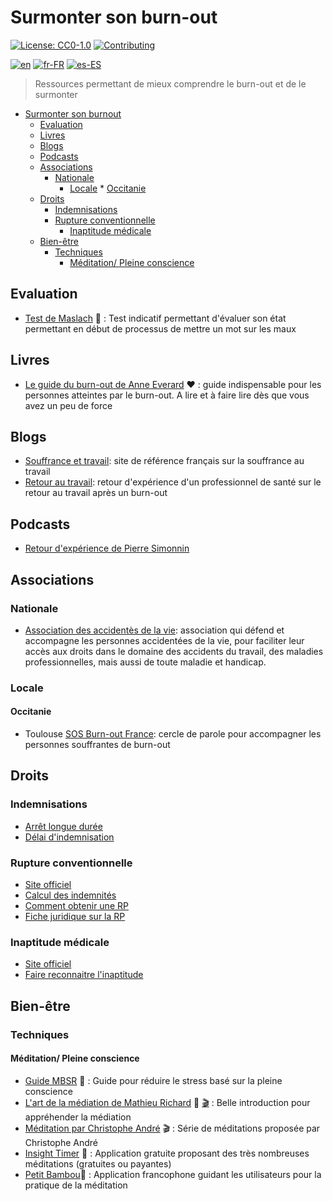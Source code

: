 # Surmonter son burn-out

[![License: CC0-1.0](https://licensebuttons.net/l/zero/1.0/80x15.png)](http://creativecommons.org/publicdomain/zero/1.0/)
[![Contributing](https://img.shields.io/badge/Contributing-purple.svg)](https://github-com.translate.goog/burnyDay/awesome-burnout-overcome/blob/main/CONTRIBUTING.md?_x_tr_sl=auto&_x_tr_tl=fr&_x_tr_hl=en-US&_x_tr_pto=wapp)

[![en](https://img.shields.io/badge/lang-en-red.svg)](https://github.com/burnyDay/awesome-burnout/blob/main/README.md)
[![fr-FR](https://img.shields.io/badge/lang-fr--fr-blue.svg)](https://github.com/burnyDay/awesome-burnout/blob/main/README.fr-FR.md)
[![es-ES](https://img.shields.io/badge/lang-es--es-yellow.svg)](https://github.com/burnyDay/awesome-burnout/blob/main/README.es-ES.md)

> Ressources permettant de mieux comprendre le burn-out et de le surmonter

<!--ts-->
* [Surmonter son burnout](README.fr-FR.md#surmonter-son-burnout)
  * [Evaluation](README.fr-FR.md#evaluation)
  * [Livres](README.fr-FR.md#livres)
  * [Blogs](README.fr-FR.md#blogs)
  * [Podcasts](README.fr-FR.md#podcasts)
  * [Associations](README.fr-FR.md#associations)
    * [Nationale](README.fr-FR.md#nationale)
      * [Locale](README.fr-FR.md#locale)
            * [Occitanie](README.fr-FR.md#occitanie)
  * [Droits](README.fr-FR.md#droits)
    * [Indemnisations](README.fr-FR.md#indemnisations)
    * [Rupture conventionnelle](README.fr-FR.md#rupture-conventionnelle)
      * [Inaptitude médicale](README.fr-FR.md#inaptitude-médicale)
  * [Bien-être](README.fr-FR.md#bien-être)
    * [Techniques](README.fr-FR.md#techniques)
      * [Méditation/ Pleine conscience](README.fr-FR.md#méditation-pleine-conscience)
<!--te-->

## Evaluation

* [Test de Maslach](https://www.mgfrance.org/images/utilitaires-medicaux/test-maslach_burn-out.htm) :test_tube: : Test indicatif permettant d'évaluer son état permettant en début de processus de mettre un mot sur les maux

## Livres

* [Le guide du burn-out de Anne Everard](https://www.livredepoche.com/livre/guide-du-burn-out-9782253188179) :heart: : guide indispensable pour les personnes atteintes par le burn-out. A lire et à faire lire dès que vous avez un peu de force

## Blogs

* [Souffrance et travail](https://www.souffrance-et-travail.com/): site de référence français sur la souffrance au travail
* [Retour au travail](https://travailetsante.net/articles/retour-au-travail-ou-retour-a-la-sante/): retour d'expérience d'un professionnel de santé sur le retour au travail après un burn-out

## Podcasts

* [Retour d'expérience de Pierre Simonnin](https://www.youtube.com/@PierreSimonnin)

## Associations

### Nationale

* [Association des accidentès de la vie](https://www.fnath.org/): association qui défend et accompagne les personnes accidentées de la vie, pour faciliter leur accès aux droits dans le domaine des accidents du travail, des maladies professionnelles, mais aussi de toute maladie et handicap.

### Locale

#### Occitanie

* Toulouse [SOS Burn-out France](https://www.facebook.com/sosburnoutfrance/): cercle de parole pour accompagner les personnes souffrantes de burn-out

## Droits

### Indemnisations

* [Arrêt longue durée](https://www.basedocsdp.com/Fiches_transmissibles/ft072-indemnisation_arret_longue_duree.pdf)
* [Délai d'indemnisation](https://www.unedic.org/indemnisation/vos-questions-sur-indemnisation-assurance-chomage/partir-de-quand-suis-je-indemnisee)

### Rupture conventionnelle

* [Site officiel](https://www.service-public.fr/particuliers/vosdroits/F19030)
* [Calcul des indemnités](https://code.travail.gouv.fr/fiche-service-public/comment-calculer-lindemnite-specifique-de-rupture-conventionnelle?q=rupture%20conventionnelle%20indemnit%C3%A9)
* [Comment obtenir une RP](https://www.cfdt.fr/portail/vos-droits/questions/reponses/comment-obtenir-une-rupture-conventionnelle-individuelle-rec_69727)
* [Fiche juridique sur la RP](https://www.cfdt.fr/portail/vos-droits/fiches-juridiques/depart-de-l-entreprise/rupture-conventionnelle/la-rupture-conventionnelle-individuelle-rec_66631)

### Inaptitude médicale

* [Site officiel](https://www.service-public.fr/particuliers/vosdroits/F726)
* [Faire reconnaitre l'inaptitude](https://travail-emploi.gouv.fr/sante-au-travail/suivi-de-la-sante-au-travail-10727/article/la-reconnaissance-de-l-inaptitude-medicale-au-travail-et-ses-consequences)

## Bien-être

### Techniques

#### Méditation/ Pleine conscience

* [Guide MBSR](https://livre.fnac.com/a14707127/Jon-Kabat-Zinn-Mon-cahier-de-meditation-anti-deprime) :open_book: : Guide pour réduire le stress basé sur la pleine conscience
* [L'art de la médiation de Mathieu Richard](https://www.matthieuricard.org/books/l-art-de-la-meditation) :open_book: [:clapper:](https://www.youtube.com/watch?v=ZLq4dEGRmzE) : Belle introduction pour appréhender la médiation
* [Méditation par Christophe André](https://www.youtube.com/watch?v=4ydIacTww90) :clapper: : Série de méditations proposée par Christophe André
* [Insight Timer](https://insighttimer.com/) :iphone: : Application gratuite proposant des très nombreuses méditations (gratuites ou payantes)
* [Petit Bambou](https://www.petitbambou.com/):iphone: : Application francophone guidant les utilisateurs pour la pratique de la méditation
